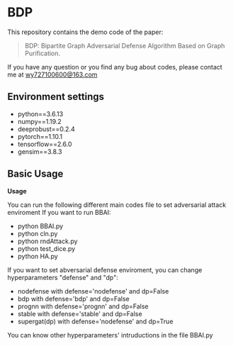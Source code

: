 # BDP

This repository contains the demo code of the paper: 

> BDP: Bipartite Graph Adversarial Defense Algorithm Based on Graph Purification. 

If you have any question or you find any bug about codes, please contact me at wy727100600@163.com


## Environment settings

- python==3.6.13
- numpy==1.19.2
- deeprobust==0.2.4
- pytorch==1.10.1
- tensorflow==2.6.0
- gensim==3.8.3


## Basic Usage

**Usage**

You can run the following different main codes file to set adversarial attack enviroment
If you want to run BBAI:
- python BBAI.py
- python cln.py
- python rndAttack.py
- python test_dice.py
- python HA.py

If you want to set abversarial defense enviroment, you can change hyperparameters "defense" and "dp":
- nodefense with defense='nodefense' and dp=False
- bdp with defense='bdp' and dp=False
- prognn with defense='prognn' and dp=False
- stable with defense='stable' and dp=False
- supergat(dp) with defense='nodefense' and dp=True

You can know other hyperparameters' intruductions in the file BBAI.py
